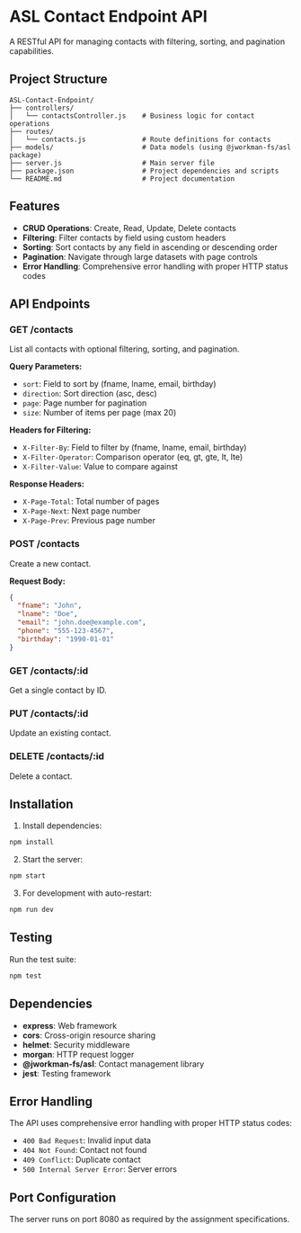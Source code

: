# ASL Contact Endpoint API

A RESTful API for managing contacts with filtering, sorting, and pagination capabilities.

## Project Structure

```
ASL-Contact-Endpoint/
├── controllers/
│   └── contactsController.js    # Business logic for contact operations
├── routes/
│   └── contacts.js              # Route definitions for contacts
├── models/                      # Data models (using @jworkman-fs/asl package)
├── server.js                    # Main server file
├── package.json                 # Project dependencies and scripts
└── README.md                    # Project documentation
```

## Features

- **CRUD Operations**: Create, Read, Update, Delete contacts
- **Filtering**: Filter contacts by field using custom headers
- **Sorting**: Sort contacts by any field in ascending or descending order
- **Pagination**: Navigate through large datasets with page controls
- **Error Handling**: Comprehensive error handling with proper HTTP status codes

## API Endpoints

### GET /contacts
List all contacts with optional filtering, sorting, and pagination.

**Query Parameters:**
- `sort`: Field to sort by (fname, lname, email, birthday)
- `direction`: Sort direction (asc, desc)
- `page`: Page number for pagination
- `size`: Number of items per page (max 20)

**Headers for Filtering:**
- `X-Filter-By`: Field to filter by (fname, lname, email, birthday)
- `X-Filter-Operator`: Comparison operator (eq, gt, gte, lt, lte)
- `X-Filter-Value`: Value to compare against

**Response Headers:**
- `X-Page-Total`: Total number of pages
- `X-Page-Next`: Next page number
- `X-Page-Prev`: Previous page number

### POST /contacts
Create a new contact.

**Request Body:**
```json
{
  "fname": "John",
  "lname": "Doe",
  "email": "john.doe@example.com",
  "phone": "555-123-4567",
  "birthday": "1990-01-01"
}
```

### GET /contacts/:id
Get a single contact by ID.

### PUT /contacts/:id
Update an existing contact.

### DELETE /contacts/:id
Delete a contact.

## Installation

1. Install dependencies:
```bash
npm install
```

2. Start the server:
```bash
npm start
```

3. For development with auto-restart:
```bash
npm run dev
```

## Testing

Run the test suite:
```bash
npm test
```

## Dependencies

- **express**: Web framework
- **cors**: Cross-origin resource sharing
- **helmet**: Security middleware
- **morgan**: HTTP request logger
- **@jworkman-fs/asl**: Contact management library
- **jest**: Testing framework

## Error Handling

The API uses comprehensive error handling with proper HTTP status codes:

- `400 Bad Request`: Invalid input data
- `404 Not Found`: Contact not found
- `409 Conflict`: Duplicate contact
- `500 Internal Server Error`: Server errors

## Port Configuration

The server runs on port 8080 as required by the assignment specifications. 